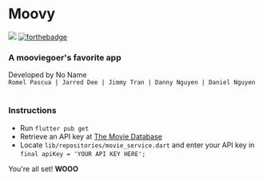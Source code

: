 # Moovy

![](https://i.gyazo.com/457f5fed0a30eefcdf5badf2fd696657.png)
[![forthebadge](https://forthebadge.com/images/badges/oooo-kill-em.svg)](https://forthebadge.com)

### A mooviegoer's favorite app

Developed by No Name  
`Romel Pascua | Jarred Dee | Jimmy Tran | Danny Nguyen | Daniel Nguyen`

#

### Instructions
- Run `flutter pub get`
- Retrieve an API key at [The Movie Database](https://www.themoviedb.org/)
- Locate `lib/repositories/movie_service.dart` and enter your API key in `final apiKey = 'YOUR API KEY HERE';`

You're all set! **WOOO**

